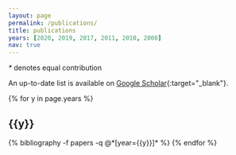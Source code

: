 ```yaml
---
layout: page
permalink: /publications/
title: publications
years: [2020, 2019, 2017, 2011, 2010, 2008]
nav: true
---
```


<em class="star">*</em> denotes equal contribution

An up-to-date list is available on [Google Scholar](https://scholar.google.com/citations?user=8osGCyAAAAAJ){:target="\_blank"}.



<div class="publications">

{% for y in page.years %}
  <h2 class="year">{{y}}</h2>
  {% bibliography -f papers -q @*[year={{y}}]* %}
{% endfor %}

</div>
